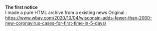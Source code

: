 <strong>The first notice</strong>
<br>
I made a pure HTML archive from a existing news 
Original : https://www.wbay.com/2020/10/04/wisconsin-adds-fewer-than-2000-new-coronavirus-cases-for-first-time-in-5-days/
